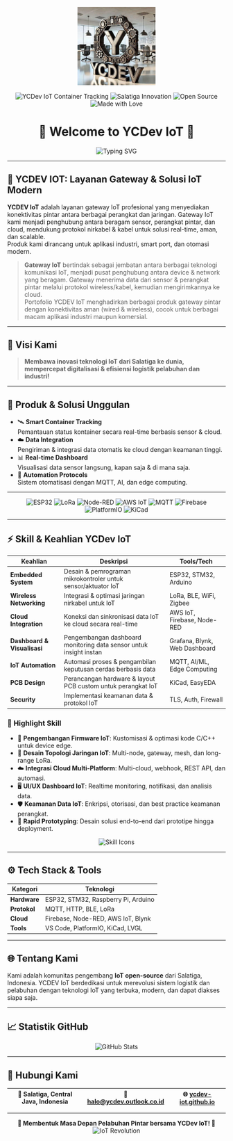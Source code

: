 <p align="center">
  <img src="https://github.com/ycdev-iot/ycdev-iot/blob/main/photo_2025-04-23_10-45-31.jpg?raw=true" alt="YCDev IoT Logo" width="180">
</p>

<p align="center">
  <img src="https://img.shields.io/badge/YCDev%20IoT-Smart%20Container%20Tracking-1E90FF?style=for-the-badge&logo=iot" alt="YCDev IoT Container Tracking">
  <img src="https://img.shields.io/badge/Salatiga%20Innovation-00CED1?style=for-the-badge&logo=map-pin" alt="Salatiga Innovation">
  <img src="https://img.shields.io/badge/Open%20Source-FFD700?style=for-the-badge&logo=github" alt="Open Source">
  <img src="https://img.shields.io/badge/Made%20with%20Love-FF69B4?style=for-the-badge&logo=heart" alt="Made with Love">
</p>

<h1 align="center">🌟 Welcome to YCDev IoT 🌟</h1>

<p align="center">
  <img src="https://readme-typing-svg.demolab.com?font=Fira+Code&duration=2200&pause=1000&color=1E90FF&center=true&vCenter=true&width=500&lines=Revolusi+Pelabuhan+Pintar+dengan+IoT!;Realtime+Tracking+%7C+Cloud+Integration+%7C+Automation+AI;Bersama+YCDev+IoT+Salatiga" alt="Typing SVG">
</p>

---

## 🚀 YCDEV IOT: Layanan Gateway & Solusi IoT Modern

**YCDEV IoT** adalah layanan gateway IoT profesional yang menyediakan konektivitas pintar antara berbagai perangkat dan jaringan. Gateway IoT kami menjadi penghubung antara beragam sensor, perangkat pintar, dan cloud, mendukung protokol nirkabel & kabel untuk solusi real-time, aman, dan scalable.  
Produk kami dirancang untuk aplikasi industri, smart port, dan otomasi modern.

> **Gateway IoT** bertindak sebagai jembatan antara berbagai teknologi komunikasi IoT, menjadi pusat penghubung antara device & network yang beragam. Gateway menerima data dari sensor & perangkat pintar melalui protokol wireless/kabel, kemudian mengirimkannya ke cloud.  
> Portofolio YCDEV IoT menghadirkan berbagai produk gateway pintar dengan konektivitas aman (wired & wireless), cocok untuk berbagai macam aplikasi industri maupun komersial.

---

## 🎯 Visi Kami

> **Membawa inovasi teknologi IoT dari Salatiga ke dunia, mempercepat digitalisasi & efisiensi logistik pelabuhan dan industri!**

---

## 🌈 Produk & Solusi Unggulan

- 🛰️ **Smart Container Tracking**  
  Pemantauan status kontainer secara real-time berbasis sensor & cloud.
- ☁️ **Data Integration**  
  Pengiriman & integrasi data otomatis ke cloud dengan keamanan tinggi.
- 📊 **Real-time Dashboard**  
  Visualisasi data sensor langsung, kapan saja & di mana saja.
- 🤖 **Automation Protocols**  
  Sistem otomatisasi dengan MQTT, AI, dan edge computing.

---

<div align="center">
  <img src="https://img.shields.io/badge/ESP32-1E90FF?style=flat-square&logo=espressif&logoColor=white" alt="ESP32">
  <img src="https://img.shields.io/badge/LoRa-32CD32?style=flat-square&logo=thethingsnetwork&logoColor=white" alt="LoRa">
  <img src="https://img.shields.io/badge/Node--RED-B22222?style=flat-square&logo=nodered&logoColor=white" alt="Node-RED">
  <img src="https://img.shields.io/badge/AWS%20IoT-FF9900?style=flat-square&logo=amazonaws&logoColor=white" alt="AWS IoT">
  <img src="https://img.shields.io/badge/MQTT-6600FF?style=flat-square&logo=mqtt&logoColor=white" alt="MQTT">
  <img src="https://img.shields.io/badge/Firebase-FFCA28?style=flat-square&logo=firebase&logoColor=black" alt="Firebase">
  <img src="https://img.shields.io/badge/PlatformIO-F6822B?style=flat-square&logo=platformio&logoColor=white" alt="PlatformIO">
  <img src="https://img.shields.io/badge/KiCad-314CB6?style=flat-square&logo=kicad&logoColor=white" alt="KiCad">
</div>

---

## ⚡️ Skill & Keahlian YCDev IoT

<div align="center">

| Keahlian               | Deskripsi                                                                | Tools/Tech               |
|------------------------|--------------------------------------------------------------------------|--------------------------|
| **Embedded System**    | Desain & pemrograman mikrokontroler untuk sensor/aktuator IoT            | ESP32, STM32, Arduino    |
| **Wireless Networking**| Integrasi & optimasi jaringan nirkabel untuk IoT                         | LoRa, BLE, WiFi, Zigbee  |
| **Cloud Integration**  | Koneksi dan sinkronisasi data IoT ke cloud secara real-time              | AWS IoT, Firebase, Node-RED |
| **Dashboard & Visualisasi** | Pengembangan dashboard monitoring data sensor untuk insight instan  | Grafana, Blynk, Web Dashboard |
| **IoT Automation**     | Automasi proses & pengambilan keputusan cerdas berbasis data             | MQTT, AI/ML, Edge Computing |
| **PCB Design**         | Perancangan hardware & layout PCB custom untuk perangkat IoT             | KiCad, EasyEDA           |
| **Security**           | Implementasi keamanan data & protokol IoT                                | TLS, Auth, Firewall      |

</div>

### 🌟 Highlight Skill

- 🔧 **Pengembangan Firmware IoT**: Kustomisasi & optimasi kode C/C++ untuk device edge.
- 📶 **Desain Topologi Jaringan IoT**: Multi-node, gateway, mesh, dan long-range LoRa.
- ☁️ **Integrasi Cloud Multi-Platform**: Multi-cloud, webhook, REST API, dan automasi.
- 🖥️ **UI/UX Dashboard IoT**: Realtime monitoring, notifikasi, dan analisis data.
- 🛡️ **Keamanan Data IoT**: Enkripsi, otorisasi, dan best practice keamanan perangkat.
- 🔩 **Rapid Prototyping**: Desain solusi end-to-end dari prototipe hingga deployment.

<p align="center">
  <img src="https://skillicons.dev/icons?i=arduino,raspberrypi,aws,firebase,nodered,python,c,cpp,vscode,platformio,githubactions,figma" alt="Skill Icons" />
</p>

---

## ⚙️ Tech Stack & Tools

| Kategori     | Teknologi                                                         |
| ------------ | ----------------------------------------------------------------- |
| **Hardware** | ESP32, STM32, Raspberry Pi, Arduino                               |
| **Protokol** | MQTT, HTTP, BLE, LoRa                                             |
| **Cloud**    | Firebase, Node-RED, AWS IoT, Blynk                                |
| **Tools**    | VS Code, PlatformIO, KiCad, LVGL                                  |

---

## 🌐 Tentang Kami

Kami adalah komunitas pengembang **IoT open-source** dari Salatiga, Indonesia. YCDEV IoT berdedikasi untuk merevolusi sistem logistik dan pelabuhan dengan teknologi IoT yang terbuka, modern, dan dapat diakses siapa saja.

---

## 📈 Statistik GitHub

<p align="center">
  <img src="https://github-readme-stats.vercel.app/api?username=ycdev-iot&show_icons=true&theme=tokyonight&bg_color=00000000&text_color=00CED1&icon_color=1E90FF" alt="GitHub Stats">
</p>

---

## 🤝 Hubungi Kami

<div align="center">

| 📍 **Salatiga, Central Java, Indonesia** | 📧 [halo@ycdev.outlook.co.id](mailto:halo@ycdev.outlook.co.id) | 🌐 [ycdev-iot.github.io](https://ycdev-iot.github.io) |
|------------------------------------------|---------------------------------------------------------------|-------------------------------------------------------|

</div>

---

<p align="center">
  <b>🚢 Membentuk Masa Depan Pelabuhan Pintar bersama YCDev IoT! 🚢</b><br>
  <img src="https://readme-typing-svg.demolab.com?font=Fira+Code&duration=2200&pause=1000&color=FFD700&center=true&vCenter=true&width=400&lines=Ready+for+the+Next+IoT+Revolution%3F" alt="IoT Revolution">
</p>
